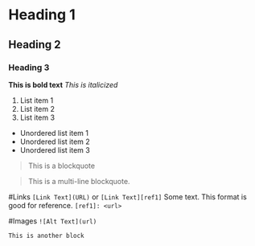 # Heading 1

## Heading 2

### Heading 3

**This is bold text**
_This is italicized_

1. List item 1
2. List item 2
3. List item 3

- Unordered list item 1
- Unordered list item 2
- Unordered list item 3

> This is a blockquote

> This is a
> multi-line
> blockquote.

#Links
`[Link Text](URL)`
or
`[Link Text][ref1]`
Some text. This format is good for reference.
`[ref1]: <url>`

#Images
`![Alt Text](url)`

```
This is another block
```
